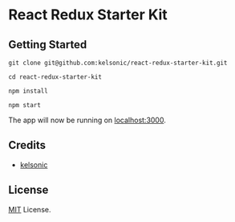 # React Redux Starter Kit

## Getting Started

```
git clone git@github.com:kelsonic/react-redux-starter-kit.git

cd react-redux-starter-kit

npm install

npm start
```

The app will now be running on [localhost:3000](http://localhost:3000).

## Credits

* [kelsonic](https://github.com/kelsonic)

## License

[MIT](LICENSE) License.